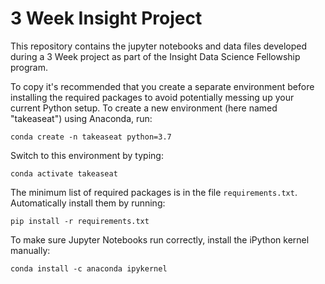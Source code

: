 # 3 Week Insight Project

This repository contains the jupyter notebooks and data files developed during a 3 Week project as part of the Insight Data Science Fellowship program.

To copy it's recommended that you create a separate environment before installing the required packages to avoid potentially messing up your current Python setup. To create a new environment (here named "takeaseat") using Anaconda, run:
```
conda create -n takeaseat python=3.7
```

Switch to this environment by typing:
```
conda activate takeaseat
```

The minimum list of required packages is in the file `requirements.txt`. Automatically install them by running:
```
pip install -r requirements.txt
```

To make sure Jupyter Notebooks run correctly, install the iPython kernel manually:
```
conda install -c anaconda ipykernel